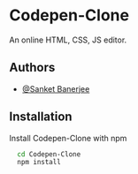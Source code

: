 
# Codepen-Clone

An online HTML, CSS, JS editor.


## Authors

- [@Sanket Banerjee](https://www.github.com/Sanket2004)


## Installation

Install Codepen-Clone with npm

```bash
  cd Codepen-Clone
  npm install
```
    